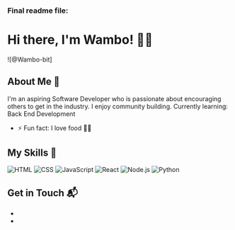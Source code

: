 ### Final readme file: 

# Hi there, I'm Wambo! 👋🏽

![@Wambo-bit]


## About Me 🚀

I'm an aspiring Software Developer who is passionate about encouraging others to get in the industry. I enjoy community building.
Currently learning: Back End Development
- ⚡ Fun fact: I love food 💃🏽 

## My Skills 🧠

![HTML](https://img.shields.io/badge/-HTML-E34F26?style=flat-square&logo=html5&logoColor=white) 
![CSS](https://img.shields.io/badge/-CSS-1572B6?style=flat-square&logo=css3&logoColor=white) 
![JavaScript](https://img.shields.io/badge/-JavaScript-F7DF1E?style=flat-square&logo=javascript&logoColor=black) 
![React](https://img.shields.io/badge/-React-61DAFB?style=flat-square&logo=react&logoColor=black) 
![Node.js](https://img.shields.io/badge/-Node.js-339933?style=flat-square&logo=node.js&logoColor=white) 
![Python](https://img.shields.io/badge/python-3670A0?style=for-the-badge&logo=python&logoColor=ffdd54)



## Get in Touch 📬


- [LinkedIn]:https://www.linkedin.com/in/mary-muthima-6705932b7/
- [Twitter]:https://x.com/Mary_Wambui1?t=6E_TEDvCWNfcILVPjULQEQ&s=08

